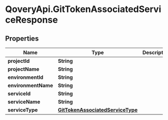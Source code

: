 # QoveryApi.GitTokenAssociatedServiceResponse

## Properties

Name | Type | Description | Notes
------------ | ------------- | ------------- | -------------
**projectId** | **String** |  | 
**projectName** | **String** |  | 
**environmentId** | **String** |  | 
**environmentName** | **String** |  | 
**serviceId** | **String** |  | 
**serviceName** | **String** |  | 
**serviceType** | [**GitTokenAssociatedServiceType**](GitTokenAssociatedServiceType.md) |  | 


